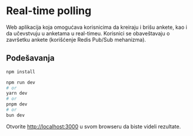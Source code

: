 # Real-time polling

Web aplikacija koja omogućava korisnicima da kreiraju i brišu ankete, kao i da učevstvuju u anketama u real-timeu. Korisnici se obaveštavaju o završetku ankete (korišćenje Redis Pub/Sub mehanizma).

## Podešavanja

```bash
npm install

npm run dev
# or
yarn dev
# or
pnpm dev
# or
bun dev
```

Otvorite [http://localhost:3000](http://localhost:3000) u svom browseru da biste videli rezultate.



